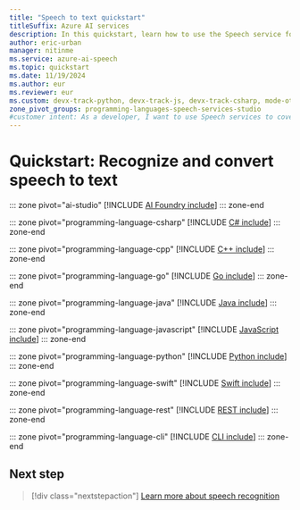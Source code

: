 ```yaml
---
title: "Speech to text quickstart"
titleSuffix: Azure AI services
description: In this quickstart, learn how to use the Speech service for real-time speech to text conversion.
author: eric-urban
manager: nitinme
ms.service: azure-ai-speech
ms.topic: quickstart
ms.date: 11/19/2024
ms.author: eur
ms.reviewer: eur
ms.custom: devx-track-python, devx-track-js, devx-track-csharp, mode-other, devx-track-extended-java, devx-track-go, build-2024, ignite-2024
zone_pivot_groups: programming-languages-speech-services-studio
#customer intent: As a developer, I want to use Speech services to covert speech to text, from either a microphone or a file using my choice of technology.
---
```


# Quickstart: Recognize and convert speech to text

::: zone pivot="ai-studio"
[!INCLUDE [AI Foundry include](includes/quickstarts/speech-to-text-basics/ai-studio.md)]
::: zone-end

::: zone pivot="programming-language-csharp"
[!INCLUDE [C# include](includes/quickstarts/speech-to-text-basics/csharp.md)]
::: zone-end

::: zone pivot="programming-language-cpp"
[!INCLUDE [C++ include](includes/quickstarts/speech-to-text-basics/cpp.md)]
::: zone-end

::: zone pivot="programming-language-go"
[!INCLUDE [Go include](includes/quickstarts/speech-to-text-basics/go.md)]
::: zone-end

::: zone pivot="programming-language-java"
[!INCLUDE [Java include](includes/quickstarts/speech-to-text-basics/java.md)]
::: zone-end

::: zone pivot="programming-language-javascript"
[!INCLUDE [JavaScript include](includes/quickstarts/speech-to-text-basics/javascript.md)]
::: zone-end

::: zone pivot="programming-language-python"
[!INCLUDE [Python include](./includes/quickstarts/speech-to-text-basics/python.md)]
::: zone-end

::: zone pivot="programming-language-swift"
[!INCLUDE [Swift include](includes/quickstarts/speech-to-text-basics/swift.md)]
::: zone-end

::: zone pivot="programming-language-rest"
[!INCLUDE [REST include](includes/quickstarts/speech-to-text-basics/rest.md)]
::: zone-end

::: zone pivot="programming-language-cli"
[!INCLUDE [CLI include](includes/quickstarts/speech-to-text-basics/cli.md)]
::: zone-end

## Next step

> [!div class="nextstepaction"]
> [Learn more about speech recognition](how-to-recognize-speech.md)
